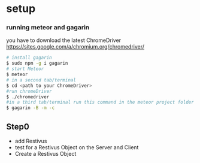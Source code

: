 # setup
### running meteor and gagarin
you have to download the latest ChromeDriver https://sites.google.com/a/chromium.org/chromedriver/
```bash
# install gagarin
$ sudo npm -g i gagarin
# start Meteor
$ meteor
# in a second tab/terminal
$ cd <path to your ChromeDriver>
#run chromeDriver
$ ./chromedriver
#in a third tab/terminal run this command in the meteor project folder
$ gagarin -B -m -c
```

## Step0

- add Restivus
- test for a Restivus Object on the Server and Client
- Create a Restivus Object
